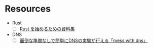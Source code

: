# Resources

- Rust
  - [ ] [Rust を始めるための資料集](https://blog-dry.com/entry/2021/01/23/141936)
- DNS
  - [ ] [面倒な準備なしで簡単にDNSの実験が行える「mess with dns」](https://gigazine.net/news/20211216-mess-with-dns/)
